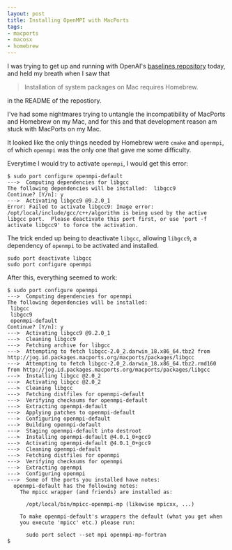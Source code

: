 ```yaml
---
layout: post
title: Installing OpenMPI with MacPorts
tags:
- macports
- macosx
- homebrew
---
```


I was trying to get up and running with OpenAI's [baselines repository](https://github.com/openai/baselines) today, and held my breath when I saw that 

> Installation of system packages on Mac requires Homebrew.

in the README of the repostiory.

I've had some nightmares trying to untangle the incompatibility of MacPorts and Homebrew on my Mac, and for this and that development reason am stuck with MacPorts on my Mac. 

It looked like the only things needed by Homebrew were `cmake` and `openmpi`, of which `openmpi` was the only one that gave me some difficulty.

Everytime I would try to activate `openmpi`, I would get this error:

```
$ sudo port configure openmpi-default
--->  Computing dependencies for libgcc
The following dependencies will be installed:  libgcc9
Continue? [Y/n]: y
--->  Activating libgcc9 @9.2.0_1
Error: Failed to activate libgcc9: Image error: /opt/local/include/gcc/c++/algorithm is being used by the active libgcc port.  Please deactivate this port first, or use 'port -f activate libgcc9' to force the activation.
```

The trick ended up being to deactivate `libgcc`, allowing `libgcc9`, a dependency of `openmpi` to be activated and installed.

```
sudo port deactivate libgcc
sudo port configure openmpi
```

After this, everything seemed to work:

```
$ sudo port configure openmpi
--->  Computing dependencies for openmpi
The following dependencies will be installed: 
 libgcc
 libgcc9
 openmpi-default
Continue? [Y/n]: y
--->  Activating libgcc9 @9.2.0_1
--->  Cleaning libgcc9
--->  Fetching archive for libgcc
--->  Attempting to fetch libgcc-2.0_2.darwin_18.x86_64.tbz2 from http://jog.id.packages.macports.org/macports/packages/libgcc
--->  Attempting to fetch libgcc-2.0_2.darwin_18.x86_64.tbz2.rmd160 from http://jog.id.packages.macports.org/macports/packages/libgcc
--->  Installing libgcc @2.0_2
--->  Activating libgcc @2.0_2
--->  Cleaning libgcc
--->  Fetching distfiles for openmpi-default
--->  Verifying checksums for openmpi-default
--->  Extracting openmpi-default
--->  Applying patches to openmpi-default
--->  Configuring openmpi-default
--->  Building openmpi-default
--->  Staging openmpi-default into destroot
--->  Installing openmpi-default @4.0.1_0+gcc9
--->  Activating openmpi-default @4.0.1_0+gcc9
--->  Cleaning openmpi-default
--->  Fetching distfiles for openmpi
--->  Verifying checksums for openmpi
--->  Extracting openmpi
--->  Configuring openmpi
--->  Some of the ports you installed have notes:
  openmpi-default has the following notes:
    The mpicc wrapper (and friends) are installed as:
    
      /opt/local/bin/mpicc-openmpi-mp (likewise mpicxx, ...)
    
    To make openmpi-default's wrappers the default (what you get when
    you execute 'mpicc' etc.) please run:
    
      sudo port select --set mpi openmpi-mp-fortran
$
```